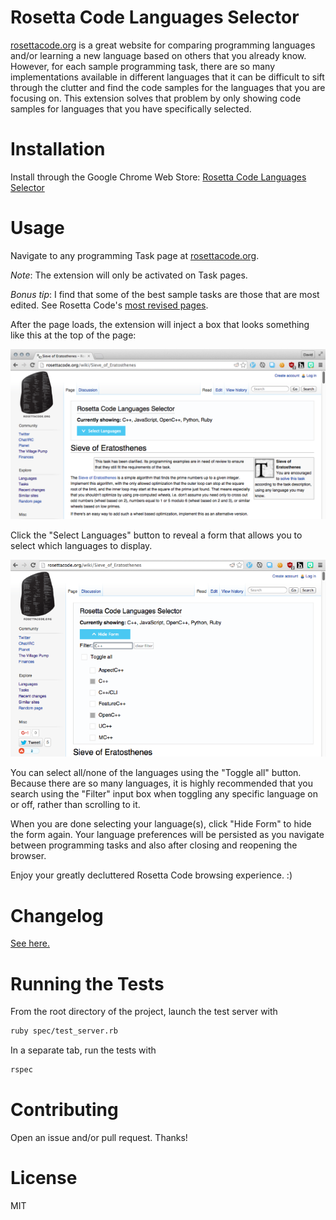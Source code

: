 # Rosetta Code Languages Selector

[rosettacode.org][rosettacode] is a great website for comparing
programming languages and/or learning a new language based on others
that you already know. However, for each sample programming task, there
are so many implementations available in different languages that it can
be difficult to sift through the clutter and find the code samples for
the languages that you are focusing on. This extension solves that
problem by only showing code samples for languages that you have
specifically selected.

# Installation

Install through the Google Chrome Web Store:
[Rosetta Code Languages Selector][rcls]

[rcls]: https://chrome.google.com/webstore/detail/rosetta-code-languages-se/icjinpkbplhheomciikehmieadoibljg

# Usage

Navigate to any programming Task page at [rosettacode.org][rosettacode].

*Note*: The extension will only be activated on Task pages.

*Bonus tip*: I find that some of the best sample tasks are those that
are most edited. See Rosetta Code's [most revised pages][most-revised].

[most-revised]: http://rosettacode.org/wiki/Special:MostRevisions

After the page loads, the extension will inject a box that looks
something like this at the top of the page:

![Languages Selector Screenshot](images/screenshot-collapsed-small.png?raw=true)

Click the "Select Languages" button to reveal a form that allows you to
select which languages to display.

![Languages Selector Screenshot](images/screenshot-expanded-640x400.png?raw=true)

You can select all/none of the languages using the "Toggle all" button.
Because there are so many languages, it is highly recommended that you
search using the "Filter" input box when toggling any specific language
on or off, rather than scrolling to it.

When you are done selecting your language(s), click "Hide Form" to hide
the form again. Your language preferences will be persisted as you
navigate between programming tasks and also after closing and reopening
the browser.

Enjoy your greatly decluttered Rosetta Code browsing experience. :)

# Changelog

[See here.][changelog]

[changelog]: ./CHANGELOG.md

# Running the Tests

From the root directory of the project, launch the test server with

```sh
ruby spec/test_server.rb
```

In a separate tab, run the tests with

```sh
rspec
```

# Contributing

Open an issue and/or pull request. Thanks!

# License

MIT

[rosettacode]: http://rosettacode.org
